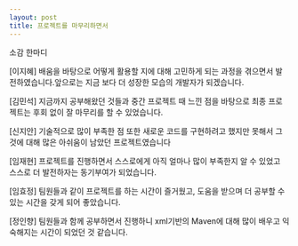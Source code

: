 ```yaml
---
layout: post
title: 프로젝트를 마무리하면서
---
```


소감 한마디 


[이지혜]
배움을 바탕으로 어떻게 활용할 지에 대해 고민하게 되는 과정을 겪으면서 발전하였습니다.앞으로는 지금 보다 더 성장한 모습의 개발자가 되겠습니다.

[김민석]
지금까지 공부해왔던 것들과 중간 프로젝트 때 느낀 점을 바탕으로 최종 프로젝트는 후회 없이 잘 마무리를 할 수 있었습니다.

[신지안]
기술적으로 많이 부족한 점 또한 새로운 코드를 구현하려고 했지만 못해서 그것에 대해 많은 아쉬움이 남았던 프로젝트였습니다

[임재현]
프로젝트를 진행하면서 스스로에게 아직 얼마나 많이 부족한지 알 수 있었고 스스로 더 발전하자는 동기부여가 되었습니다.

[임효정]
팀원들과 같이 프로젝트를 하는 시간이 즐거웠고, 도움을 받으며 더 공부할 수 있는 시간을 갖게 되어 좋았습니다. 

[정인향]
팀원들과 함께 공부하면서 진행하니 xml기반의 Maven에 대해 많이 배우고 익숙해지는 시간이 되었던 것 같습니다.

